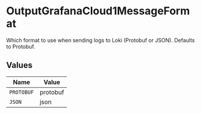 # OutputGrafanaCloud1MessageFormat

Which format to use when sending logs to Loki (Protobuf or JSON).  Defaults to Protobuf.


## Values

| Name       | Value      |
| ---------- | ---------- |
| `PROTOBUF` | protobuf   |
| `JSON`     | json       |